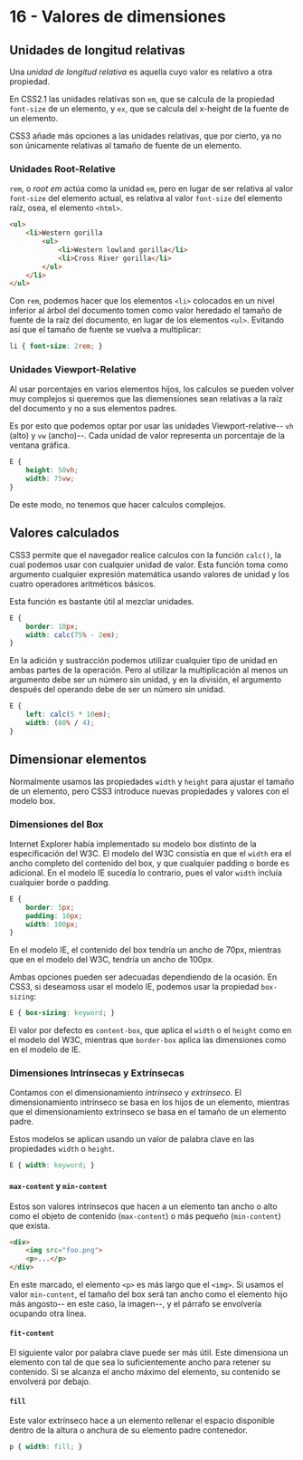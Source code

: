 # 16 - Valores de dimensiones

## Unidades de longitud relativas

Una _unidad de longitud relativa_ es aquella cuyo valor es relativo a otra propiedad.

En CSS2.1 las unidades relativas son `em`, que se calcula de la propiedad `font-size` de un elemento, y `ex`, que se calcula del x-height de la fuente de un elemento.

CSS3 añade más opciones a las unidades relativas, que por cierto, ya no son únicamente relativas al tamaño de fuente de un elemento.

### Unidades Root-Relative

`rem`, o _root em_ actúa como la unidad `em`, pero en lugar de ser relativa al valor `font-size` del elemento actual, es relativa al valor `font-size` del elemento raíz, osea, el elemento `<html>`.

```html
<ul>
	<li>Western gorilla
		<ul>
			<li>Western lowland gorilla</li>
			<li>Cross River gorilla</li>
		</ul>
	</li>
</ul>
```

Con `rem`, podemos hacer que los elementos `<li>` colocados en un nivel inferior al árbol del documento tomen como valor heredado el tamaño de fuente de la raíz del documento, en lugar de los elementos `<ul>`. Evitando así que el tamaño de fuente se vuelva a multiplicar:

```css
li { font-size: 2rem; }
```

### Unidades Viewport-Relative

Al usar porcentajes en varios elementos hijos, los calculos se pueden volver muy complejos si queremos que las diemensiones sean relativas a la raíz del documento y no a sus elementos padres.

Es por esto que podemos optar por usar las unidades Viewport-relative-- `vh` (alto) y `vw` (ancho)--. Cada unidad de valor representa un porcentaje de la ventana gráfica.

```css
E {
	height: 50vh;
	width: 75vw;
}
```

De este modo, no tenemos que hacer calculos complejos.

## Valores calculados

CSS3 permite que el navegador realice calculos con la función `calc()`, la cual podemos usar con cualquier unidad de valor. Esta función toma como argumento cualquier expresión matemática usando valores de unidad y los cuatro operadores aritméticos básicos.

Esta función es bastante útil al mezclar unidades.

```css
E {
	border: 10px;
	width: calc(75% - 2em);
}
```

En la adición y sustracción podemos utilizar cualquier tipo de unidad en ambas partes de la operación. Pero al utilizar la multiplicación al menos un argumento debe ser un número sin unidad, y en la división, el argumento después del operando debe de ser un número sin unidad.

```css
E {
	left: calc(5 * 10em);
	width: (80% / 4);
}

```

## Dimensionar elementos

Normalmente usamos las propiedades `width` y `height` para ajustar el tamaño de un elemento, pero CSS3 introduce nuevas propiedades y valores con el modelo box.

### Dimensiones del Box

Internet Explorer había implementado su modelo box distinto de la especificación del W3C. El modelo del W3C consistía en que el `width` era el ancho completo del contenido del box, y que cualquier padding o borde es adicional. En el modelo IE sucedía lo contrario, pues el valor `width` incluía cualquier borde o padding.

```css
E {
	border: 5px;
	padding: 10px;
	width: 100px;
}
```

En el modelo IE, el contenido del box tendría un ancho de 70px, mientras que en el modelo del W3C, tendría un ancho de 100px.

Ambas opciones pueden ser adecuadas dependiendo de la ocasión. En CSS3, si deseamoss usar el modelo IE, podemos usar la propiedad `box-sizing`:

```css
E { box-sizing: keyword; }
```

El valor por defecto es `content-box`, que aplica el `width` o el `height` como en el modelo del W3C, mientras que `border-box` aplica las dimensiones como en el modelo de IE.

### Dimensiones Intrínsecas y Extrínsecas

Contamos con el dimensionamiento _intrínseco_ y _extrínseco_. El dimensionamiento intrínseco se basa en los hijos de un elemento, mientras que el dimensionamiento extrínseco se basa en el tamaño de un elemento padre.

Estos modelos se aplican usando un valor de palabra clave en las propiedades `width` o `height`.

```css
E { width: keyword; }
```

#### `max-content` y `min-content`

Estos son valores intrínsecos que hacen a un elemento tan ancho o alto como el objeto de contenido (`max-content`) o más pequeño (`min-content`) que exista.

```html
<div>
	<img src="foo.png">
	<p>...</p>
</div>
```

En este marcado, el elemento `<p>` es más largo que el `<img>`. Si usamos el valor `min-content`, el tamaño del box será tan ancho como el elemento hijo más angosto-- en este caso, la imagen--, y el párrafo se envolvería ocupando otra línea.

#### `fit-content`

El siguiente valor por palabra clave puede ser más útil. Este dimensiona un elemento con tal de que sea lo suficientemente ancho para retener su contenido. Si se alcanza el ancho máximo del elemento, su contenido se envolverá por debajo.

#### `fill`

Este valor extrínseco hace a un elemento rellenar el espacio disponible dentro de la altura o anchura de su elemento padre contenedor.

```css
p { width: fill; }
```